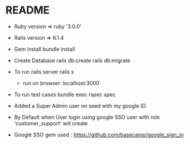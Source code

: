 # README


- Ruby version => ruby '3.0.0'

- Rails version => 6.1.4

- Gem install bundle install

- Create Database rails db:create rails db:migrate

- To run rails server rails s
  - run on browser: localhost:3000

- To run test cases bundle exec rspec spec

- Added a Super Admin user on seed with my google ID.

- By Default when User login using google SSO user with role 'customer_support' will create

- Google SSO gem used : https://github.com/basecamp/google_sign_in
